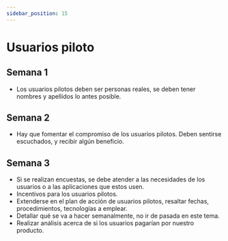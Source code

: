 ```yaml
---
sidebar_position: 15
---
```


# Usuarios piloto

## Semana 1

- Los usuarios pilotos deben ser personas reales, se deben tener nombres y apellidos lo antes posible.

## Semana 2

- Hay que fomentar el compromiso de los usuarios pilotos. Deben sentirse escuchados, y recibir algún beneficio.

## Semana 3

- Si se realizan encuestas, se debe atender a las necesidades de los usuarios o a las aplicaciones que estos usen.
- Incentivos para los usuarios pilotos.
- Extenderse en el plan de acción de usuarios pilotos, resaltar fechas, procedimientos, tecnologías a emplear.
- Detallar qué se va a hacer semanalmente, no ir de pasada en este tema.
- Realizar análisis acerca de si los usuarios pagarían por nuestro producto.
